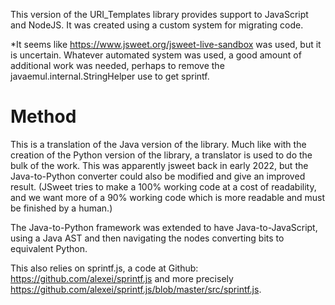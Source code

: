 This version of the URI_Templates library provides support to JavaScript and NodeJS.  It was created
using a custom system for migrating code.

*It seems like https://www.jsweet.org/jsweet-live-sandbox was used, but it is uncertain.  Whatever automated system was used, 
a good amount of additional work was needed, perhaps to remove the javaemul.internal.StringHelper use to get sprintf.

# Method
This is a translation of the Java version of the library.  Much like with the creation of the Python version of the library,
a translator is used to do the bulk of the work.  This was apparently jsweet back in early 2022, but the Java-to-Python
converter could also be modified and give an improved result.  (JSweet tries to make a 100% working code at a cost of readability,
and we want more of a 90% working code which is more readable and must be finished by a human.)

The Java-to-Python framework was extended to have Java-to-JavaScript, using a Java AST and then navigating the nodes converting
bits to equivalent Python.

This also relies on sprintf.js, a code at Github: https://github.com/alexei/sprintf.js and more precisely
https://github.com/alexei/sprintf.js/blob/master/src/sprintf.js.

